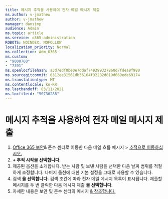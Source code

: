 ```yaml
---
title: 메시지 추적을 사용하여 전자 메일 메시지 제출
ms.author: v-jmathew
author: v-jmathew
manager: dansimp
audience: Admin
ms.topic: article
ms.service: o365-administration
ROBOTS: NOINDEX, NOFOLLOW
localization_priority: Normal
ms.collection: Adm_O365
ms.custom:
- "9000760"
- "7391"
ms.openlocfilehash: a3d7edf0be0e7ddaf749399327868d7fdea9f980
ms.sourcegitcommit: 6312ee31561db36104f32282d019d069ede69174
ms.translationtype: MT
ms.contentlocale: ko-KR
ms.lasthandoff: 03/11/2021
ms.locfileid: "50736288"
---
```

# <a name="submit-an-email-message-using-message-trace"></a>메시지 추적을 사용하여 전자 메일 메시지 제출

1. [Office 365 보안](https://go.microsoft.com/fwlink/p/?linkid=2077143)& 준수 센터로 이동한 다음 메일 흐름 메시지  >  [추적으로 이동하십시오.](https://go.microsoft.com/fwlink/?linkid=2101048)
2. **+ 추적 시작을 선택합니다.**
3. 제공된 옵션을 소개합니다. 받는 사람 및 보낸 사람을 선택한 다음 날짜 범위를 적절하게 조정합니다. 나머지 옵션에 대한 기본 설정을 그대로 사용할 수 있습니다.
4. 검색 **을 선택합니다.** 검색 조건에 따라 전자 메일 메시지 목록이 표시됩니다. 제출할 메시지를 두 번 클릭한 다음 메시지 제출 **을 선택합니다.**
5. 자세한 내용은 보안 및 준수 센터의 메시지 [& 참조합니다.](https://go.microsoft.com/fwlink/?linkid=2101557)
